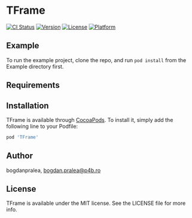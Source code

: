 # TFrame

[![CI Status](http://img.shields.io/travis/bogdanpralea/TFrame.svg?style=flat)](https://travis-ci.org/bogdanpralea/TFrame)
[![Version](https://img.shields.io/cocoapods/v/TFrame.svg?style=flat)](http://cocoapods.org/pods/TFrame)
[![License](https://img.shields.io/cocoapods/l/TFrame.svg?style=flat)](http://cocoapods.org/pods/TFrame)
[![Platform](https://img.shields.io/cocoapods/p/TFrame.svg?style=flat)](http://cocoapods.org/pods/TFrame)

## Example

To run the example project, clone the repo, and run `pod install` from the Example directory first.

## Requirements

## Installation

TFrame is available through [CocoaPods](http://cocoapods.org). To install
it, simply add the following line to your Podfile:

```ruby
pod 'TFrame'
```

## Author

bogdanpralea, bogdan.pralea@p4b.ro

## License

TFrame is available under the MIT license. See the LICENSE file for more info.
